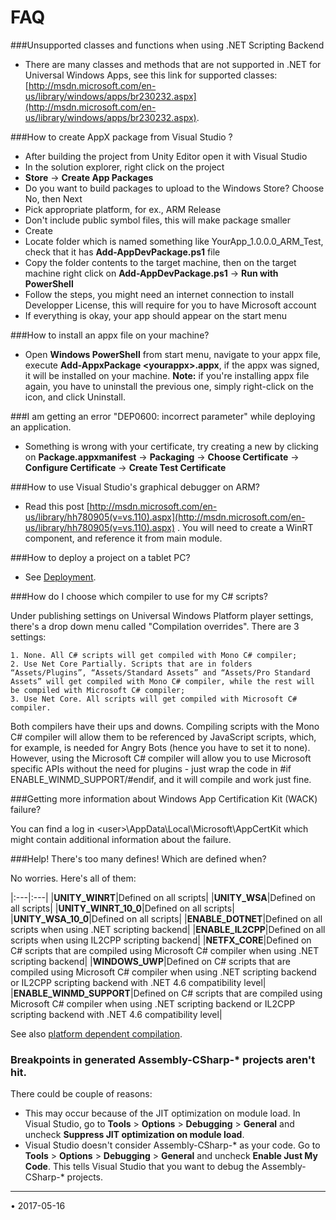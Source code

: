 ﻿FAQ
===================


###Unsupported classes and functions when using .NET Scripting Backend

* There are many classes and methods that are not supported in .NET for Universal Windows Apps, see this link for supported classes: [http://msdn.microsoft.com/en-us/library/windows/apps/br230232.aspx](http://msdn.microsoft.com/en-us/library/windows/apps/br230232.aspx).

###How to create AppX package from Visual Studio ?

* After building the project from Unity Editor open it with Visual Studio
* In the solution explorer, right click on the project
* **Store** -&gt; **Create App Packages**
* Do you want to build packages to upload to the Windows Store? Choose No, then Next
* Pick appropriate platform, for ex., ARM Release
* Don't include public symbol files, this will make package smaller
* Create
* Locate folder which is named something like YourApp_1.0.0.0_ARM_Test, check that it has **Add-AppDevPackage.ps1** file
* Copy the folder contents to the target machine, then on the target machine right click on **Add-AppDevPackage.ps1** -&gt; **Run with PowerShell**
* Follow the steps, you might need an internet connection to install Developper License, this will require for you to have Microsoft account
* If everything is okay, your app should appear on the start menu

###How to install an appx file on your machine?

* Open **Windows PowerShell** from start menu, navigate to your appx file, execute **Add-AppxPackage &lt;yourappx&gt;.appx**, if the appx was signed, it will be installed on your machine. **Note:** if you're installing appx file again, you have to uninstall the previous one, simply right-click on the icon, and click Uninstall.

###I am getting an error "DEP0600: incorrect parameter" while deploying an application.

* Something is wrong with your certificate, try creating a new by clicking on **Package.appxmanifest** -&gt; **Packaging** -&gt; **Choose Certificate** -&gt; **Configure Certificate** -&gt; **Create Test Certificate**


###How to use Visual Studio's graphical debugger on ARM?

* Read this post [http://msdn.microsoft.com/en-us/library/hh780905(v=vs.110).aspx](http://msdn.microsoft.com/en-us/library/hh780905(v=vs.110).aspx) . You will need to create a WinRT component, and reference it from main module.


###How to deploy a project on a tablet PC?

* See [Deployment](windowsstore-deployment).

###How do I choose which compiler to use for my C# scripts?

Under publishing settings on Universal Windows Platform player settings, there's a drop down menu called "Compilation overrides". There are 3 settings:

    1. None. All C# scripts will get compiled with Mono C# compiler;
    2. Use Net Core Partially. Scripts that are in folders “Assets/Plugins”, “Assets/Standard Assets” and “Assets/Pro Standard Assets” will get compiled with Mono C# compiler, while the rest will be compiled with Microsoft C# compiler;
    3. Use Net Core. All scripts will get compiled with Microsoft C# compiler.

Both compilers have their ups and downs. Compiling scripts with the Mono C# compiler will allow them to be referenced by JavaScript scripts, which, for example, is needed for Angry Bots (hence you have to set it to none). However, using the Microsoft C# compiler will allow you to use Microsoft specific APIs without the need for plugins - just wrap the code in #if ENABLE_WINMD_SUPPORT/#endif, and it will compile and work just fine.

###Getting more information about Windows App Certification Kit (WACK) failure?

You can find a log in &lt;user&gt;\AppData\Local\Microsoft\AppCertKit which might contain additional information about the failure.

###Help! There's too many defines! Which are defined when?

No worries. Here's all of them:

|:---|:---|
|__UNITY_WINRT__|Defined on all scripts|
|__UNITY_WSA__|Defined on all scripts|
|__UNITY_WINRT_10_0__|Defined on all scripts|
|__UNITY_WSA_10_0__|Defined on all scripts|
|__ENABLE_DOTNET__|Defined on all scripts when using .NET scripting backend|
|__ENABLE_IL2CPP__|Defined on all scripts when using IL2CPP scripting backend|
|__NETFX_CORE__|Defined on C# scripts that are compiled using Microsoft C# compiler when using .NET scripting backend|
|__WINDOWS_UWP__|Defined on C# scripts that are compiled using Microsoft C# compiler when using .NET scripting backend or IL2CPP scripting backend with .NET 4.6 compatibility level|
|__ENABLE_WINMD_SUPPORT__|Defined on C# scripts that are compiled using Microsoft C# compiler when using .NET scripting backend or IL2CPP scripting backend with .NET 4.6 compatibility level|

See also [platform dependent compilation](PlatformDependentCompilation).

### Breakpoints in generated Assembly-CSharp-* projects aren't hit.

There could be couple of reasons:

* This may occur because of the JIT optimization on module load. In Visual Studio, go to __Tools__ > __Options__ > __Debugging__ > __General__ and uncheck __Suppress JIT optimization on module load__.
* Visual Studio doesn't consider Assembly-CSharp-* as your code. Go to __Tools__ > __Options__ > __Debugging__ > __General__ and uncheck __Enable Just My Code__. This tells Visual Studio that you want to debug the Assembly-CSharp-* projects.


---
<span class="page-edit">• 2017-05-16  <!-- include IncludeTextAmendPageNoEdit --></span><br/>
